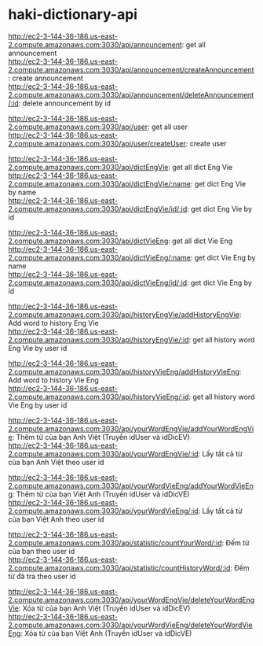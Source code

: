 # haki-dictionary-api

http://ec2-3-144-36-186.us-east-2.compute.amazonaws.com:3030/api/announcement: get all announcement  
http://ec2-3-144-36-186.us-east-2.compute.amazonaws.com:3030/api/announcement/createAnnouncement: create announcement  
http://ec2-3-144-36-186.us-east-2.compute.amazonaws.com:3030/api/announcement/deleteAnnouncement/:id: delete announcement by id  

http://ec2-3-144-36-186.us-east-2.compute.amazonaws.com:3030/api/user: get all user  
http://ec2-3-144-36-186.us-east-2.compute.amazonaws.com:3030/api/user/createUser: create user  

  
http://ec2-3-144-36-186.us-east-2.compute.amazonaws.com:3030/api/dictEngVie: get all dict Eng Vie  
http://ec2-3-144-36-186.us-east-2.compute.amazonaws.com:3030/api/dictEngVie/:name: get dict Eng Vie by name  
http://ec2-3-144-36-186.us-east-2.compute.amazonaws.com:3030/api/dictEngVie/id/:id: get dict Eng Vie by id  

http://ec2-3-144-36-186.us-east-2.compute.amazonaws.com:3030/api/dictVieEng: get all dict Vie Eng  
http://ec2-3-144-36-186.us-east-2.compute.amazonaws.com:3030/api/dictVieEng/:name: get dict Vie Eng by name  
http://ec2-3-144-36-186.us-east-2.compute.amazonaws.com:3030/api/dictVieEng/id/:id: get dict Vie Eng by id  

http://ec2-3-144-36-186.us-east-2.compute.amazonaws.com:3030/api/historyEngVie/addHistoryEngVie: Add word to history Eng Vie  
http://ec2-3-144-36-186.us-east-2.compute.amazonaws.com:3030/api/historyEngVie/:id: get all history word Eng Vie by user id  

http://ec2-3-144-36-186.us-east-2.compute.amazonaws.com:3030/api/historyVieEng/addHistoryVieEng: Add word to history Vie Eng  
http://ec2-3-144-36-186.us-east-2.compute.amazonaws.com:3030/api/historyVieEng/:id: get all history word Vie Eng by user id   

http://ec2-3-144-36-186.us-east-2.compute.amazonaws.com:3030/api/yourWordEngVie/addYourWordEngVie: Thêm từ của bạn Anh Việt (Truyền idUser và idDicEV)  
http://ec2-3-144-36-186.us-east-2.compute.amazonaws.com:3030/api/yourWordEngVie/:id: Lấy tất cả từ của bạn Anh Việt theo user id  

http://ec2-3-144-36-186.us-east-2.compute.amazonaws.com:3030/api/yourWordVieEng/addYourWordVieEng: Thêm từ của bạn Việt Anh (Truyền idUser và idDicVE)  
http://ec2-3-144-36-186.us-east-2.compute.amazonaws.com:3030/api/yourWordVieEng/:id: Lấy tất cả từ của bạn Việt Anh theo user id  

http://ec2-3-144-36-186.us-east-2.compute.amazonaws.com:3030/api/statistic/countYourWord/:id: Đếm từ của bạn theo user id  
http://ec2-3-144-36-186.us-east-2.compute.amazonaws.com:3030/api/statistic/countHistoryWord/:id: Đếm từ đã tra theo user id  
  
http://ec2-3-144-36-186.us-east-2.compute.amazonaws.com:3030/api/yourWordEngVie/deleteYourWordEngVie: Xóa từ của bạn Anh Việt (Truyền idUser và idDicEV)  
http://ec2-3-144-36-186.us-east-2.compute.amazonaws.com:3030/api/yourWordVieEng/deleteYourWordVieEng: Xóa từ của bạn Việt Anh (Truyền idUser và idDicVE)  
